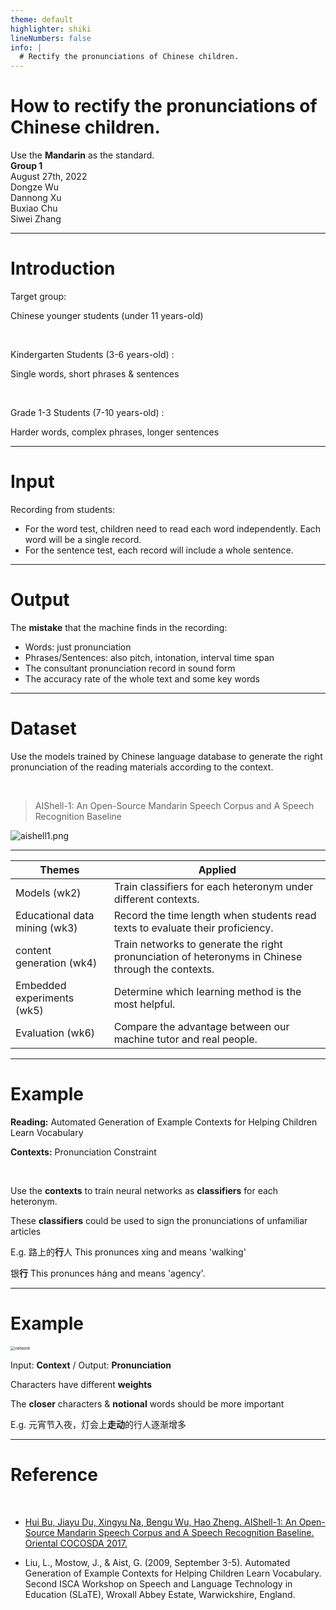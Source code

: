 ```yaml
---
theme: default
highlighter: shiki
lineNumbers: false
info: |
  # Rectify the pronunciations of Chinese children.
---
```


<h1 class="-mt-32">How to rectify the pronunciations of Chinese children.</h1>

<div class="text-3xl">Use the <b>Mandarin</b> as the standard.</div>

<div class="abs-bl mx-14 my-12 flex">
  <div class="ml-1 mr-48 flex flex-col text-left">
    <div class="text-2xl"><b>Group 1</b></div>
    <div class="text-2xl">August 27th, 2022</div>
  </div>
  <div class="ml-64 flex flex-col text-left">
    <div class="text-2xl">Dongze Wu</div>
    <div class="text-2xl">Dannong Xu</div>
    <div class="text-2xl">Buxiao Chu</div>
    <div class="text-2xl">Siwei Zhang</div>
  </div>
</div>


---

# Introduction
<div></div>

Target group:

Chinese younger students (under 11 years-old)

<br/>

Kindergarten Students (3-6 years-old) : 

Single words, short phrases & sentences

<br/>

Grade 1-3 Students (7-10 years-old) : 

Harder words, complex phrases, longer sentences

---

# Input

Recording from students:
- For the word test, children need to read each word independently. Each word will be a single record.
- For the sentence test, each record will include a whole sentence.  

---

# Output

The **mistake** that the machine finds in the recording:
- Words: just pronunciation
- Phrases/Sentences: also pitch, intonation, interval time span
- The consultant pronunciation record  in sound form
- The accuracy rate of the whole text and some key words 

---

# Dataset

<div></div>

Use the models trained by Chinese language database to generate the right pronunciation of the reading materials according to the context.

<br/>

> AIShell-1: An Open-Source Mandarin Speech Corpus and A Speech Recognition Baseline

![aishell1.png](/aishell1.png)

---

| **Themes**                    | Applied                                                      |
| ----------------------------- | ------------------------------------------------------------ |
| Models (wk2)                  | Train classifiers for each heteronym under different contexts. |
| Educational data mining (wk3) | Record the time length when students read texts to evaluate their proficiency. |
| content generation (wk4)      | Train networks to generate the right pronunciation of heteronyms in Chinese through the contexts. |
| Embedded experiments (wk5)    | Determine which learning method is the most helpful.  |
| Evaluation (wk6)              | Compare the advantage between our machine tutor and real people. |


<style>
.slidev-layout td {
  font-size: 1.6rem;
}
</style>

---

# Example

<div></div>

**Reading:** Automated Generation of Example Contexts for Helping Children Learn Vocabulary

**Contexts:** Pronunciation Constraint

<br/>

Use the **contexts** to train neural networks as **classifiers** for each heteronym.

These **classifiers** could be used to sign the pronunciations of unfamiliar articles

E.g. 路上的**行**人 This pronunces xíng and means 'walking'

银**行**  This pronunces háng and means 'agency'.

---

# Example

<img src="/network.png" alt="network" style="zoom: 45%;" />

<br/>

Input: **Context** / Output: **Pronunciation**

Characters have different **weights**

The **closer** characters & **notional** words should be more important

E.g. 元宵节入夜，灯会上**走动**的行人逐渐增多

---

# Reference

<br/>

- [Hui Bu, Jiayu Du, Xingyu Na, Bengu Wu, Hao Zheng. AIShell-1: An Open-Source Mandarin Speech Corpus and A Speech Recognition Baseline. Oriental COCOSDA 2017.](http://openslr.elda.org/33/)
  
- Liu, L., Mostow, J., & Aist, G. (2009, September 3-5). Automated Generation of Example Contexts for Helping Children Learn Vocabulary. Second ISCA Workshop on Speech and Language Technology in Education (SLaTE), Wroxall Abbey Estate, Warwickshire, England.

